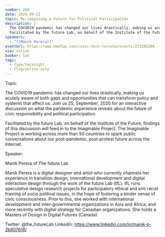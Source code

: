 ```yaml
---
number: 260
date: 2020-09-22
topic: Re-imagining a Future for Political Participation
description: |-
  The COVID19 pandemic has changed our lives drastically, making us acutely aware of both gaps and opportunities that can transform policy and systems that affect us. Join us 25, September, 2020 for an interactive discussion on what the pandemic experience reveals about the future of civic responsibility and political participation.
  Facilitated by the future Lab, on behalf of the Institute of the Future, findings of this discussion will feed in to the Imaginable Project. The Imaginable Project is working across more than 50 countries to spark public conversations about our post-pandemic, post-protest future across the Internet.
speakers:
  - "[[Manik Perera]]"
eventUrl: https://www.meetup.com/civic-tech-toronto/events/272205106
via: online
booker: Sam
tags:
  - type/hacknight
  - flag/online-only
---
```


Topic:

The COVID19 pandemic has changed our lives drastically, making us acutely aware of both gaps and opportunities that can transform policy and systems that affect us. Join us 25, September, 2020 for an interactive discussion on what the pandemic experience reveals about the future of civic responsibility and political participation.

Facilitated by the future Lab, on behalf of the Institute of the Future, findings of this discussion will feed in to the Imaginable Project. The Imaginable Project is working across more than 50 countries to spark public conversations about our post-pandemic, post-protest future across the Internet.

Speaker:

Manik Perera of The future Lab

Manik Perera is a digital designer and artist who currently channels her experience in transition design, international development and digital interaction design through the work of the future Lab (tfL). tfL runs speculative design research projects for participatory ethical and anti racist framing of socio political issues, in the hope of fostering a kinder sense of civic consciousness. Prior to this, she worked with international development and inter-governmental organizations in Asia and Africa, and more recently with digital strategy for Canadian organizations. She holds a Masters of Design in Digital Futures (Canada).

Twitter: @the_futureLab
LinkedIn: https://www.linkedin.com/in/manik-p-2b907616/
